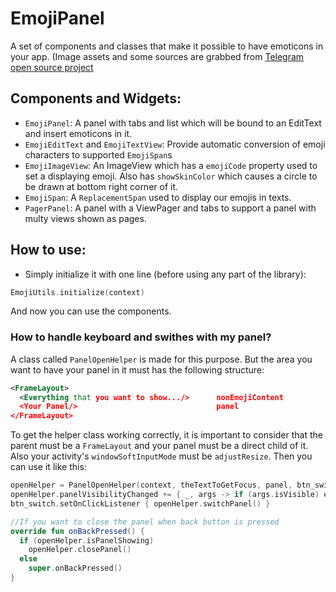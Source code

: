 # EmojiPanel
A set of components and classes that make it possible to have emoticons in your app.
(Image assets and some sources are grabbed from [Telegram open source project](https://github.com/DrKLO/Telegram)

## Components and Widgets:
* `EmojiPanel`: A panel with tabs and list which will be bound to an EditText and insert emoticons in it.
* `EmojiEditText` and `EmojiTextView`: Provide automatic conversion of emoji characters to supported `EmojiSpan`s
* `EmojiImageView`: An ImageView which has a `emojiCode` property used to set a displaying emoji. Also has `showSkinColor` which causes a circle to be drawn at bottom right corner of it.
* `EmojiSpan`: A `ReplacementSpan` used to display our emojis in texts.
* `PagerPanel`: A panel with a ViewPager and tabs to support a panel with multy views shown as pages.

## How to use:
* Simply initialize it with one line (before using any part of the library):
```kotlin
EmojiUtils.initialize(context)
```
And now you can use the components.

### How to handle keyboard and swithes with my panel?
A class called `PanelOpenHelper` is made for this purpose. But the area you want to have your panel in it must has the following structure:
```xml
<FrameLayout>
  <Everything that you want to show.../>      nonEmojiContent
  <Your Panel/>                               panel
</FrameLayout>
```
To get the helper class working correctly, it is important to consider that the parent must be a `FrameLayout` and your panel must be a direct child of it. Also your activity's `windowSoftInputMode` must be `adjustResize`.
Then you can use it like this:
```kotlin
openHelper = PanelOpenHelper(context, theTextToGetFocus, panel, btn_switch, nonEmojiContent, frameParent)
openHelper.panelVisibilityChanged += { _, args -> if (args.isVisible) emojiPanel.updateRecentEmojis() }
btn_switch.setOnClickListener { openHelper.switchPanel() }

//If you want to close the panel when back button is pressed
override fun onBackPressed() {
  if (openHelper.isPanelShowing)
    openHelper.closePanel()
  else
    super.onBackPressed()
}
```
